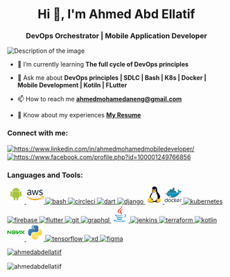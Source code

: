 
<!-- Title -->

<h1 align="center">Hi 👋, I'm Ahmed Abd Ellatif</h1>
<h3 align="center">DevOps Orchestrator | Mobile Application Developer</h3>


<!-- DevOps gif -->

<img src="https://github.com/AhmedAbdEllatiif/AhmedAbdEllatiif/assets/40568882/0a0f51db-611f-46fc-9fdc-58df2dbe0583" alt="Description of the image">

<!-- About me -->

- 🌱 I’m currently learning **The full cycle of DevOps principles**

- 💬 Ask me about **DevOps principles | SDLC | Bash | K8s | Docker | Mobile Development | Kotiln | FLutter**

- 📫 How to reach me **ahmedmohamedaneng@gmail.com**

- 💬 Know about my experiences **<a href="https://drive.google.com/drive/folders/1qAdpL06lqmXFVT1vbNXVHS8zHkhdi-3H?usp=sharing">My Resume </a>**

 
<!-- Connect with me -->

<h3 align="left">Connect with me:</h3>
<p align="left">
<a href="https://linkedin.com/in/https://www.linkedin.com/in/ahmedmohamedmobiledeveloper/" target="blank"><img align="center" src="https://www.vectorlogo.zone/logos/linkedin/linkedin-icon.svg" alt="https://www.linkedin.com/in/ahmedmohamedmobiledeveloper/" height="40" width="40" /></a>
  <a href="https://linkedin.com/in/https://www.linkedin.com/in/ahmedmohamedmobiledeveloper/" target="blank"><img align="center" src="https://www.vectorlogo.zone/logos/facebook/facebook-tile.svg" alt="https://www.facebook.com/profile.php?id=100001249766856" height="40" width="40" /></a>
</p>



<!-- Languages and Tools -->

<h3 align="left">Languages and Tools:</h3>
<p align="left"> 
<!-- Android -->
<a href="https://developer.android.com" target="_blank" rel="noreferrer"> <img src="https://raw.githubusercontent.com/devicons/devicon/master/icons/android/android-original-wordmark.svg" alt="android" width="40" height="40"/> 
<!-- AWS -->
</a> <a href="https://aws.amazon.com" target="_blank" rel="noreferrer"> <img src="https://raw.githubusercontent.com/devicons/devicon/master/icons/amazonwebservices/amazonwebservices-original-wordmark.svg" alt="aws" width="40" height="40"/>
<!-- Bash -->
</a> <a href="https://www.gnu.org/software/bash/" target="_blank" rel="noreferrer"> <img src="https://www.vectorlogo.zone/logos/gnu_bash/gnu_bash-icon.svg" alt="bash" width="40" height="40"/> 
<!-- CirlcCi -->
</a> <a href="https://circleci.com" target="_blank" rel="noreferrer"> <img src="https://www.vectorlogo.zone/logos/circleci/circleci-icon.svg" alt="circleci" width="40" height="40"/> 
<!-- Dart -->
</a> <a href="https://dart.dev" target="_blank" rel="noreferrer"> <img src="https://www.vectorlogo.zone/logos/dartlang/dartlang-icon.svg" alt="dart" width="40" height="40"/>
<!-- Django -->
</a> <a href="https://www.djangoproject.com/" target="_blank" rel="noreferrer"> <img src="https://cdn.worldvectorlogo.com/logos/django.svg" alt="django" width="40" height="40"/> 
<!-- Linux -->
</a> <a href="https://www.linux.org/" target="_blank" rel="noreferrer"> <img src="https://raw.githubusercontent.com/devicons/devicon/master/icons/linux/linux-original.svg" alt="linux" width="40" height="40"/> 
<!-- Docker -->
</a> <a href="https://www.docker.com/" target="_blank" rel="noreferrer"> <img src="https://raw.githubusercontent.com/devicons/devicon/master/icons/docker/docker-original-wordmark.svg" alt="docker" width="40" height="40"/>
<!-- Kubernetes -->
</a> <a href="https://kubernetes.io" target="_blank" rel="noreferrer"> <img src="https://www.vectorlogo.zone/logos/kubernetes/kubernetes-icon.svg" alt="kubernetes" width="40" height="40"/> 
<!-- Firebase -->
</a> <a href="https://firebase.google.com/" target="_blank" rel="noreferrer"> <img src="https://www.vectorlogo.zone/logos/firebase/firebase-icon.svg" alt="firebase" width="40" height="40"/> 
<!-- Flutter -->
</a> <a href="https://flutter.dev" target="_blank" rel="noreferrer"> <img src="https://www.vectorlogo.zone/logos/flutterio/flutterio-icon.svg" alt="flutter" width="40" height="40"/> 
<!-- Git -->
</a> <a href="https://git-scm.com/" target="_blank" rel="noreferrer"> <img src="https://www.vectorlogo.zone/logos/git-scm/git-scm-icon.svg" alt="git" width="40" height="40"/> 
<!-- Graphql -->
</a> <a href="https://graphql.org" target="_blank" rel="noreferrer"> <img src="https://www.vectorlogo.zone/logos/graphql/graphql-icon.svg" alt="graphql" width="40" height="40"/>
<!-- Java -->
</a> <a href="https://www.java.com" target="_blank" rel="noreferrer"> <img src="https://raw.githubusercontent.com/devicons/devicon/master/icons/java/java-original.svg" alt="java" width="40" height="40"/>
<!-- Jenkins -->
</a> <a href="https://www.jenkins.io" target="_blank" rel="noreferrer"> <img src="https://www.vectorlogo.zone/logos/jenkins/jenkins-icon.svg" alt="jenkins" width="40" height="40"/>
<!-- Terraform -->
</a> <a href="https://www.terraform.io/" target="_blank" rel="noreferrer"> <img src="https://www.vectorlogo.zone/logos/terraformio/terraformio-icon.svg" alt="terraform" width="40" height="40"/> </a>
<!-- Kotlin -->
</a> <a href="https://kotlinlang.org" target="_blank" rel="noreferrer"> <img src="https://www.vectorlogo.zone/logos/kotlinlang/kotlinlang-icon.svg" alt="kotlin" width="40" height="40"/>
<!-- Nginx -->
</a> <a href="https://www.nginx.com" target="_blank" rel="noreferrer"> <img src="https://raw.githubusercontent.com/devicons/devicon/master/icons/nginx/nginx-original.svg" alt="nginx" width="40" height="40"/> 
<!-- Python -->
</a> <a href="https://www.python.org" target="_blank" rel="noreferrer"> <img src="https://raw.githubusercontent.com/devicons/devicon/master/icons/python/python-original.svg" alt="python" width="40" height="40"/> 
<!-- TensOrFlow -->
</a> <a href="https://www.tensorflow.org" target="_blank" rel="noreferrer"> <img src="https://www.vectorlogo.zone/logos/tensorflow/tensorflow-icon.svg" alt="tensorflow" width="40" height="40"/> 
<!-- XD -->
</a> <a href="https://www.adobe.com/products/xd.html" target="_blank" rel="noreferrer"> <img src="https://cdn.worldvectorlogo.com/logos/adobe-xd.svg" alt="xd" width="40" height="40"/> </a> 
 <!-- Figma -->
</a> <a href="https://www.figma.com/" target="_blank" rel="noreferrer"> <img src="https://www.vectorlogo.zone/logos/figma/figma-icon.svg" alt="figma" width="40" height="40"/> 

</p>



<!-- Trophies -->

<p align="left"> <a href="https://github.com/ryo-ma/github-profile-trophy"><img src="https://github-profile-trophy.vercel.app/?username=ahmedabdellatiif" alt="ahmedabdellatiif" /></a> </p>


<!-- Contribution -->

<p><img align="center" src="https://github-readme-stats.vercel.app/api/top-langs?username=ahmedabdellatiif&show_icons=true&locale=en&layout=compact" alt="ahmedabdellatiif" /></p>
